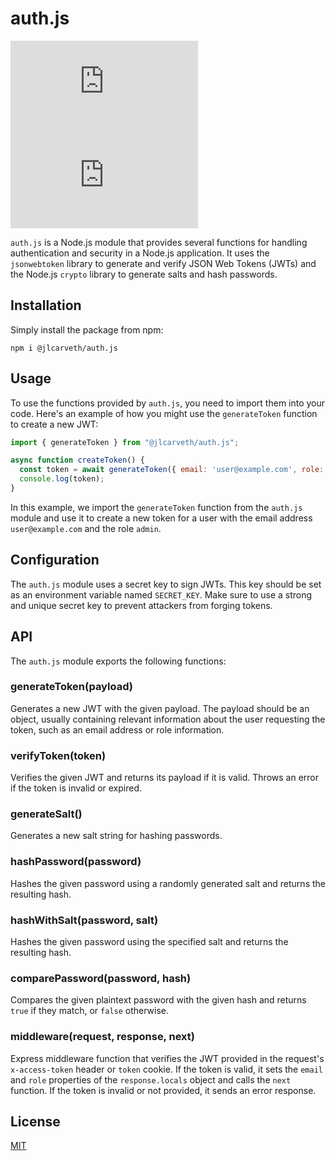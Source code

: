 # auth.js
![npm](https://img.shields.io/npm/dt/@jlcarveth/auth.js) ![npm (scoped)](https://img.shields.io/npm/v/@jlcarveth/auth.js)

`auth.js` is a Node.js module that provides several functions for handling authentication and security in a Node.js application. It uses the `jsonwebtoken` library to generate and verify JSON Web Tokens (JWTs) and the Node.js `crypto` library to generate salts and hash passwords.

## Installation

Simply install the package from npm:
```
npm i @jlcarveth/auth.js
```

## Usage

To use the functions provided by `auth.js`, you need to import them into your code. Here's an example of how you might use the `generateToken` function to create a new JWT:

```javascript
import { generateToken } from "@jlcarveth/auth.js";

async function createToken() {
  const token = await generateToken({ email: 'user@example.com', role: 'admin' });
  console.log(token);
}
```

In this example, we import the `generateToken` function from the `auth.js` module and use it to create a new token for a user with the email address `user@example.com` and the role `admin`.

## Configuration

The `auth.js` module uses a secret key to sign JWTs. This key should be set as an environment variable named `SECRET_KEY`. Make sure to use a strong and unique secret key to prevent attackers from forging tokens.

## API

The `auth.js` module exports the following functions:

### generateToken(payload)

Generates a new JWT with the given payload. The payload should be an object, usually containing relevant information about the user requesting the token, such as an email address or role information.

### verifyToken(token)

Verifies the given JWT and returns its payload if it is valid. Throws an error if the token is invalid or expired.

### generateSalt()

Generates a new salt string for hashing passwords.

### hashPassword(password)

Hashes the given password using a randomly generated salt and returns the resulting hash.

### hashWithSalt(password, salt)

Hashes the given password using the specified salt and returns the resulting hash.

### comparePassword(password, hash)

Compares the given plaintext password with the given hash and returns `true` if they match, or `false` otherwise.

### middleware(request, response, next)

Express middleware function that verifies the JWT provided in the request's `x-access-token` header or `token` cookie. If the token is valid, it sets the `email` and `role` properties of the `response.locals` object and calls the `next` function. If the token is invalid or not provided, it sends an error response.

## License

[MIT](LICENSE)
